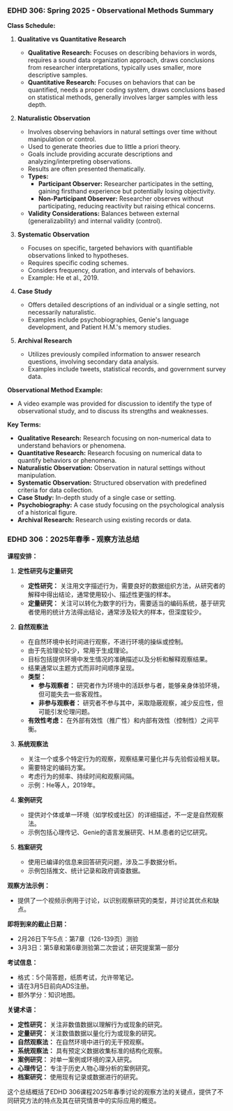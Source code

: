 ### EDHD 306: Spring 2025 - Observational Methods Summary

**Class Schedule:**

1. **Qualitative vs Quantitative Research**
   - **Qualitative Research:** Focuses on describing behaviors in words, requires a sound data organization approach, draws conclusions from researcher interpretations, typically uses smaller, more descriptive samples.
   - **Quantitative Research:** Focuses on behaviors that can be quantified, needs a proper coding system, draws conclusions based on statistical methods, generally involves larger samples with less depth.

2. **Naturalistic Observation**
   - Involves observing behaviors in natural settings over time without manipulation or control.
   - Used to generate theories due to little a priori theory.
   - Goals include providing accurate descriptions and analyzing/interpreting observations.
   - Results are often presented thematically.
   - **Types:**
     - **Participant Observer:** Researcher participates in the setting, gaining firsthand experience but potentially losing objectivity.
     - **Non-Participant Observer:** Researcher observes without participating, reducing reactivity but raising ethical concerns.
   - **Validity Considerations:** Balances between external (generalizability) and internal validity (control).

3. **Systematic Observation**
   - Focuses on specific, targeted behaviors with quantifiable observations linked to hypotheses.
   - Requires specific coding schemes.
   - Considers frequency, duration, and intervals of behaviors.
   - Example: He et al., 2019.

4. **Case Study**
   - Offers detailed descriptions of an individual or a single setting, not necessarily naturalistic.
   - Examples include psychobiographies, Genie's language development, and Patient H.M.'s memory studies.

5. **Archival Research**
   - Utilizes previously compiled information to answer research questions, involving secondary data analysis.
   - Examples include tweets, statistical records, and government survey data.

**Observational Method Example:**
- A video example was provided for discussion to identify the type of observational study, and to discuss its strengths and weaknesses.


**Key Terms:**
- **Qualitative Research:** Research focusing on non-numerical data to understand behaviors or phenomena.
- **Quantitative Research:** Research focusing on numerical data to quantify behaviors or phenomena.
- **Naturalistic Observation:** Observation in natural settings without manipulation.
- **Systematic Observation:** Structured observation with predefined criteria for data collection.
- **Case Study:** In-depth study of a single case or setting.
- **Psychobiography:** A case study focusing on the psychological analysis of a historical figure.
- **Archival Research:** Research using existing records or data.


### EDHD 306：2025年春季 - 观察方法总结

**课程安排：**

1. **定性研究与定量研究**
   - **定性研究：** 关注用文字描述行为，需要良好的数据组织方法，从研究者的解释中得出结论，通常使用较小、描述性更强的样本。
   - **定量研究：** 关注可以转化为数字的行为，需要适当的编码系统，基于研究者使用的统计方法得出结论，通常涉及较大的样本，但深度较少。

2. **自然观察法**
   - 在自然环境中长时间进行观察，不进行环境的操纵或控制。
   - 由于先验理论较少，常用于生成理论。
   - 目标包括提供环境中发生情况的准确描述以及分析和解释观察结果。
   - 结果通常以主题方式而非时间顺序呈现。
   - **类型：**
     - **参与观察者：** 研究者作为环境中的活跃参与者，能够亲身体验环境，但可能失去一些客观性。
     - **非参与观察者：** 研究者不参与其中，采取隐蔽观察，减少反应性，但可能引发伦理问题。
   - **有效性考虑：** 在外部有效性（推广性）和内部有效性（控制性）之间平衡。

3. **系统观察法**
   - 关注一个或多个特定行为的观察，观察结果可量化并与先验假设相关联。
   - 需要特定的编码方案。
   - 考虑行为的频率、持续时间和观察间隔。
   - 示例：He等人，2019年。

4. **案例研究**
   - 提供对个体或单一环境（如学校或社区）的详细描述，不一定是自然观察法。
   - 示例包括心理传记、Genie的语言发展研究、H.M.患者的记忆研究。

5. **档案研究**
   - 使用已编译的信息来回答研究问题，涉及二手数据分析。
   - 示例包括推文、统计记录和政府调查数据。

**观察方法示例：**
- 提供了一个视频示例用于讨论，以识别观察研究的类型，并讨论其优点和缺点。

**即将到来的截止日期：**
- 2月26日下午5点：第7章（126-139页）测验
- 3月3日：第5章和第6章测验第二次尝试；研究提案第一部分

**考试信息：**
- 格式：5个简答题，纸质考试，允许带笔记。
- 请在3月5日前向ADS注册。
- 额外学分：知识地图。

**关键术语：**
- **定性研究：** 关注非数值数据以理解行为或现象的研究。
- **定量研究：** 关注数值数据以量化行为或现象的研究。
- **自然观察法：** 在自然环境中进行的无干预观察。
- **系统观察法：** 具有预定义数据收集标准的结构化观察。
- **案例研究：** 对单一案例或环境的深入研究。
- **心理传记：** 专注于历史人物心理分析的案例研究。
- **档案研究：** 使用现有记录或数据进行的研究。

这个总结概括了EDHD 306课程2025年春季讨论的观察方法的关键点，提供了不同研究方法的特点及其在研究情景中的实际应用的概览。